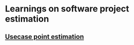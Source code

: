 # Learnings on software project estimation
## [Usecase point estimation](https://github.com/signalarun/estimation-learnings/tree/master/usecase-point-estimation)
